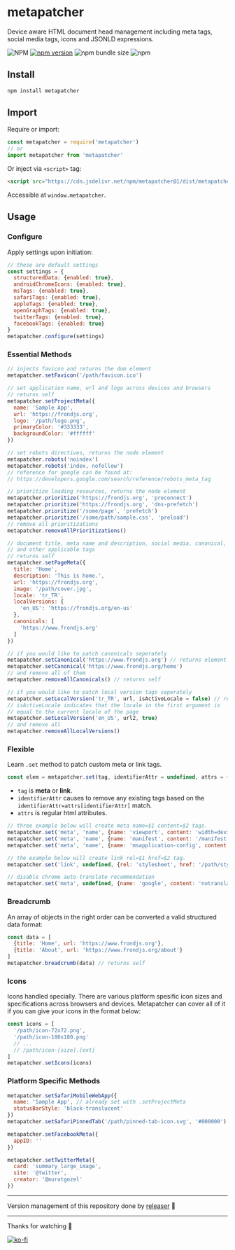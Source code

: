 # metapatcher
Device aware HTML document head management including meta tags, social media tags, icons and JSONLD expressions.

![NPM](https://img.shields.io/npm/l/metapatcher)
[![npm version](https://badge.fury.io/js/metapatcher.svg)](https://badge.fury.io/js/metapatcher)
![npm bundle size](https://img.shields.io/bundlephobia/min/metapatcher)
![npm](https://img.shields.io/npm/dy/metapatcher)

## Install
```sh
npm install metapatcher
```

## Import
Require or import:
```js
const metapatcher = require('metapatcher')
// or
import metapatcher from 'metapatcher'
```
Or inject via `<script>` tag:
```html
<script src="https://cdn.jsdelivr.net/npm/metapatcher@1/dist/metapatcher.iife.js" crossorigin type="text/javascript"></script>
```
Accessible at `window.metapatcher`.

## Usage
### Configure
Apply settings upon initiation:
```js
// these are default settings
const settings = {
  structuredData: {enabled: true},
  androidChromeIcons: {enabled: true},
  msTags: {enabled: true},
  safariTags: {enabled: true},
  appleTags: {enabled: true},
  openGraphTags: {enabled: true},
  twitterTags: {enabled: true},
  facebookTags: {enabled: true}
}
metapatcher.configure(settings)
```
### Essential Methods
```js
// injects favicon and returns the dom element
metapatcher.setFavicon('/path/favicon.ico')

// set application name, url and logo across devices and browsers
// returns self
metapatcher.setProjectMeta({
  name: 'Sample App',
  url: 'https://frondjs.org',
  logo: '/path/logo.png',
  primaryColor: '#333333',
  backgroundColor: '#ffffff'
})

// set robots directives, returns the node element
metapatcher.robots('noindex')
metapatcher.robots('index, nofollow')
// reference for google can be found at:
// https://developers.google.com/search/reference/robots_meta_tag

// prioritize loading resources, returns the node element
metapatcher.prioritize('https://frondjs.org', 'preconnect')
metapatcher.prioritize('https://frondjs.org', 'dns-prefetch')
metapatcher.prioritize('/some/page', 'prefetch')
metapatcher.prioritize('/some/path/sample.css', 'preload')
// remove all prioritizations
metapatcher.removeAllPrioritizations()

// document title, meta name and description, social media, canonical, hreflang
// and other applicable tags
// returns self
metapatcher.setPageMeta({
  title: 'Home',
  description: 'This is home.',
  url: 'https://frondjs.org',
  image: '/path/cover.jpg',
  locale: 'tr_TR',
  localVersions: {
    'en_US': 'https://frondjs.org/en-us'
  },
  canonicals: [
    'https://www.frondjs.org'
  ]
})

// if you would like to patch canonicals seperately
metapatcher.setCanonical('https://www.frondjs.org') // returns element
metapatcher.setCanonical('https://www.frondjs.org/home')
// and remove all of them
metapatcher.removeAllCanonicals() // returns self

// if you would like to patch local version tags seperately
metapatcher.setLocalVersion('tr_TR', url, isActiveLocale = false) // returns self
// isActiveLocale indicates that the locale in the first argument is
// equal to the current locale of the page
metapatcher.setLocalVersion('en_US', url2, true)
// and remove all
metapatcher.removeAllLocalVersions()
```
### Flexible
Learn `.set` method to patch custom meta or link tags.
```js
const elem = metapatcher.set(tag, identifierAttr = undefined, attrs = {})
```
- `tag` is **meta** or **link**.
- `identifierAttr` causes to remove any existing tags based on the `identifierAttr=attrs[identifierAttr]` match.
- `attrs` is regular html attributes.
```js
// three example below will create meta name=$1 content=$2 tags.
metapatcher.set('meta', 'name', {name: 'viewport', content: 'width=device-width, initial-scale=1, viewport-fit=cover'})
metapatcher.set('meta', 'name', {name: 'manifest', content: '/manifest.json'})
metapatcher.set('meta', 'name', {name: 'msapplication-config', content: '/path/msconfig.xml'})

// the example below will create link rel=$1 href=$2 tag.
metapatcher.set('link', undefined, {rel: 'stylesheet', href: '/path/style.css'})

// disable chrome auto-translate recommendation
metapatcher.set('meta', undefined, {name: 'google', content: 'notranslate'})
```
### Breadcrumb
An array of objects in the right order can be converted a valid structured data format:
```js
const data = [
  {title: 'Home', url: 'https://www.frondjs.org'},
  {title: 'About', url: 'https://www.frondjs.org/about'}
]
metapatcher.breadcrumb(data) // returns self
```
### Icons
Icons handled specially. There are various platform spesific icon sizes and specifications across browsers and devices. Metapatcher can cover all of it if you can give your icons in the format below:
```js
const icons = [
  '/path/icon-72x72.png',
  '/path/icon-180x180.png'
  // ...
  // /path/icon-[size].[ext]
]
metapatcher.setIcons(icons)
```
### Platform Specific Methods
```js
metapatcher.setSafariMobileWebApp({
  name: 'Sample App', // already set with .setProjectMeta
  statusBarStyle: 'black-translucent'
})
metapatcher.setSafariPinnedTab('/path/pinned-tab-icon.svg', '#000000')

metapatcher.setFacebookMeta({
  appID: ''
})

metapatcher.setTwitterMeta({
  card: 'summary_large_image',
  site: '@twitter',
  creator: '@muratgozel'
})
```

---

Version management of this repository done by [releaser](https://github.com/muratgozel/node-releaser) 🚀

---

Thanks for watching 🐬

[![ko-fi](https://www.ko-fi.com/img/githubbutton_sm.svg)](https://ko-fi.com/F1F1RFO7)
